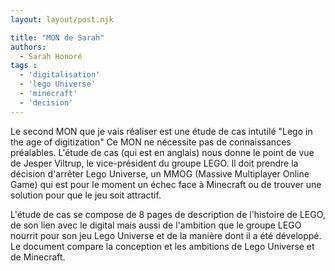```yaml
---
layout: layout/post.njk

title: "MON de Sarah"
authors:
  - Sarah Honoré
tags :
  - 'digitalisation'
  - 'lego Universe'
  - 'minecraft'
  - 'decision'
---
```

<!-- début résumé -->
Le second MON que je vais réaliser est une étude de cas intutilé "Lego in the age of digitization"
Ce MON ne nécessite pas de connaissances préalables. 
L'étude de cas (qui est en anglais) nous donne le point de vue de Jesper Viltrup, le vice-président du groupe LEGO. Il doit prendre la décision d'arrêter Lego Universe, un MMOG (Massive Multiplayer Online Game) qui est pour le moment un échec face à Minecraft ou de trouver une solution pour que le jeu soit attractif. 
<!-- fin résumé -->

L'étude de cas se compose de 8 pages de description de l'histoire de LEGO, de son lien avec le digital mais aussi de l'ambition que le groupe LEGO nourrit pour son jeu Lego Universe et de la manière dont il a été développé. Le document compare la conception et les ambitions de Lego Universe et de Minecraft. 